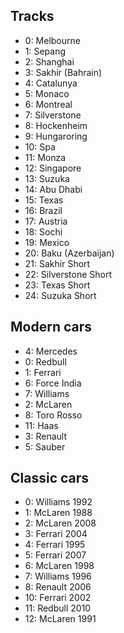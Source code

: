 ## Tracks

- 0: Melbourne
- 1: Sepang
- 2: Shanghai
- 3: Sakhir (Bahrain)
- 4: Catalunya
- 5: Monaco
- 6: Montreal
- 7: Silverstone
- 8: Hockenheim
- 9: Hungaroring
- 10: Spa
- 11: Monza
- 12: Singapore
- 13: Suzuka
- 14: Abu Dhabi
- 15: Texas
- 16: Brazil
- 17: Austria
- 18: Sochi
- 19: Mexico
- 20: Baku (Azerbaijan)
- 21: Sakhir Short
- 22: Silverstone Short
- 23: Texas Short
- 24: Suzuka Short


## Modern cars

- 4: Mercedes
- 0: Redbull
- 1: Ferrari
- 6: Force India
- 7: Williams
- 2: McLaren
- 8: Toro Rosso
- 11: Haas
- 3: Renault
- 5: Sauber


## Classic cars

- 0: Williams 1992
- 1: McLaren 1988
- 2: McLaren 2008
- 3: Ferrari 2004
- 4: Ferrari 1995
- 5: Ferrari 2007
- 6: McLaren 1998
- 7: Williams 1996
- 8: Renault 2006
- 10: Ferrari 2002
- 11: Redbull 2010
- 12: McLaren 1991